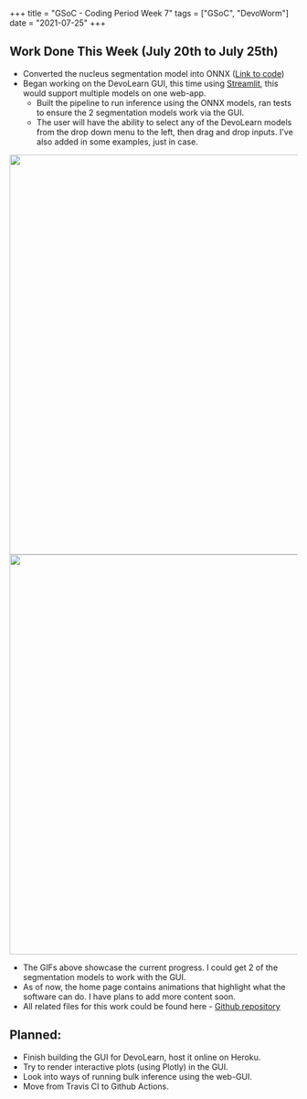 +++
title =  "GSoC - Coding Period Week 7"
tags = ["GSoC", "DevoWorm"]
date = "2021-07-25"
+++

## Work Done This Week (July 20th to July 25th)

* Converted the nucleus segmentation model into ONNX ([Link to code](https://github.com/Mainakdeb/GSoC-2021/blob/main/cell-nucleus-segmentation/torch_to_onnx.ipynb))
* Began working on the DevoLearn GUI, this time using [Streamlit](https://github.com/Mainakdeb/GSoC-2021/blob/main/cell-nucleus-segmentation/torch_to_onnx.ipynb), this would support multiple models on one web-app.
    * Built the pipeline to run inference using the ONNX models, ran tests to ensure the 2 segmentation models work via the GUI.
    * The user will have the ability to select any of the DevoLearn models from the drop down menu to the left, then drag and drop inputs. I've also added in some examples, just in case.

<img src="../images/gsoc-coding-period-week-7/devolearn_web_demo_1.gif" alt="" width="700" height="">


<img src="../images/gsoc-coding-period-week-7/devolearn_web_demo_2.gif" alt="" width="700" height="">


* The GIFs above showcase the current progress. I could get 2 of the segmentation models to work with the GUI. 
* As of now, the home page contains animations that highlight what the software can do. I have plans to add more content soon.
* All related files for this work could be found here - [Github repository]()

## Planned:
* Finish building the GUI for DevoLearn, host it online on Heroku.
* Try to render interactive plots (using Plotly) in the GUI. 
* Look into ways of running bulk inference using the web-GUI.
* Move from Travis CI to Github Actions.